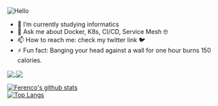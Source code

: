 <img src="https://media2.giphy.com/media/dzaUX7CAG0Ihi/giphy.gif?cid=ecf05e47x75n11vd31h4xj53sqylrgshxfedv31731cjebks&rid=giphy.gif" alt="Hello">

- 🌱 I’m currently studying informatics 
- 💬 Ask me about Docker, K8s, CI/CD, Service Mesh :nerd_face:
- 📫 How to reach me: check my twitter link :bird:
- ⚡ Fun fact: Banging your head against a wall for one hour burns 150 calories.

<a href="https://github.com/anuraghazra/github-readme-stats">
  <img align="center" src="https://github-readme-stats.vercel.app/api/pin/?username=ferencovonmatterhorn" />
</a>
<a href="https://github.com/anuraghazra/convoychat">
  <img align="center" src="https://github-readme-stats.vercel.app/api/pin/?username=ferencovonmatterhorn" />
</a>

[![Ferenco's github stats](https://github-readme-stats.vercel.app/api?username=ferencovonmatterhorn)](https://github.com/anuraghazra/github-readme-stats)  
[![Top Langs](https://github-readme-stats.vercel.app/api/top-langs/?username=ferencovonmatterhorn)](https://github.com/anuraghazra/github-readme-stats)

